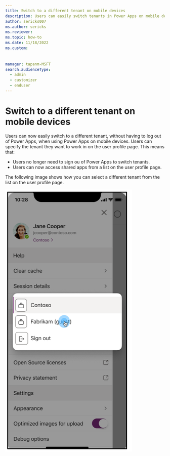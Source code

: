 ```yaml
---
title: Switch to a different tenant on mobile devices
description: Users can easily switch tenants in Power Apps on mobile devices.
author: sericks007
ms.author: sericks
ms.reviewer: 
ms.topic: how-to
ms.date: 11/18/2022
ms.custom: 


manager: tapanm-MSFT
search.audienceType: 
  - admin
  - customizer
  - enduser
---
```


# Switch to a different tenant on mobile devices

Users can now easily switch to a different tenant, without having to log out of Power Apps, when using Power Apps on mobile devices. Users can specify the tenant they want to work in on the user profile page.  This means that:

- Users no longer need to sign ou of Power Apps to switch tenants.
- Users can now access shared apps from a list on the user profile page.

The following image shows how you can select a different tenant from the list on the user profile page.

![Switch to a different tenant.](media/tenant-switcher.png "Switch to a different tenant.")
